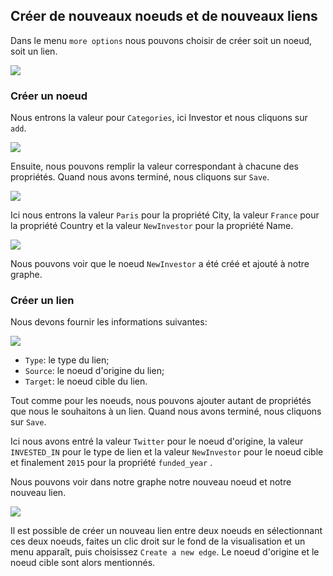 ## Créer de nouveaux noeuds et de nouveaux liens

Dans le menu ```more options``` nous pouvons choisir de créer soit un noeud, soit un lien.

![](https://github.com/Linkurious/linkurious-enterprise-manual/raw/master/en/edit/A1.png)


### Créer un noeud

Nous entrons la valeur pour ```Categories```, ici Investor et nous cliquons sur ```add```. 

![](https://github.com/Linkurious/linkurious-enterprise-manual/raw/master/en/edit/A2.png)

Ensuite, nous pouvons remplir la valeur correspondant à chacune des propriétés. Quand nous avons terminé, nous cliquons sur ```Save```.

![](https://github.com/Linkurious/linkurious-enterprise-manual/raw/master/en/edit/A3.png)

Ici nous entrons la valeur ```Paris``` pour la propriété  City, la valeur ```France``` pour la propriété Country et la valeur ```NewInvestor``` pour la propriété Name.

![](https://github.com/Linkurious/linkurious-enterprise-manual/raw/master/en/edit/A5.png)

Nous pouvons voir que le noeud  ```NewInvestor``` a été créé et ajouté à notre graphe. 


### Créer un lien

Nous devons fournir les informations suivantes:

![](https://github.com/Linkurious/linkurious-enterprise-manual/raw/master/en/edit/A6.png)


* ```Type```: le type du lien;
* ```Source```: le noeud d'origine du lien;
* ```Target```: le noeud cible du lien.

Tout comme pour les noeuds, nous pouvons ajouter autant de propriétés que nous le souhaitons à un lien. Quand nous avons terminé, nous cliquons sur ```Save```.

Ici nous avons entré la valeur  ```Twitter``` pour le noeud d'origine, la valeur ```INVESTED_IN``` pour le type de lien et la valeur ```NewInvestor``` pour le noeud cible et finalement ```2015``` pour la propriété ```funded_year``` .


Nous pouvons voir dans notre graphe notre nouveau noeud et notre nouveau lien.

![](https://github.com/Linkurious/linkurious-enterprise-manual/raw/master/en/edit/A8.png)


Il est possible de créer un nouveau lien entre deux noeuds en sélectionnant ces deux noeuds, faites un clic droit sur le fond de la visualisation et un menu apparaît, puis choisissez ```Create a new edge```. Le noeud d'origine et le noeud cible sont alors mentionnés. 